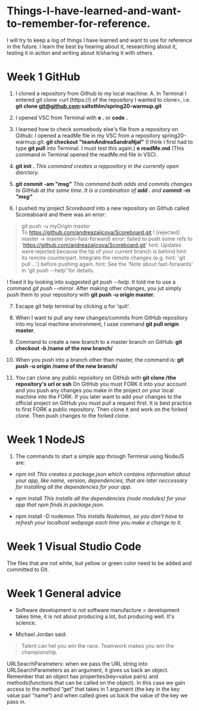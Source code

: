 # Things-I-have-learned-and-want-to-remember-for-reference.
I will try to keep a log of things I have learned and want to use for reference in the future. 
I learn the best by hearing about it, researching about it, testing it in action and writing about it/sharing it with others. 


# Week 1 GitHub

1. I cloned a repository from Github to my local machine:
   A. In Terminal I entered git clone <url (https://) of the repository I wanted to clone>, i.e.
      **git clone git@github.com:saltsthlm/spring20-warmup.git**
      
2. I opened VSC from Terminal with **e .** or **code .**

3. I learned how to check somoebody else's file from a repository on Github:
   I opened a readMe file in my VSC from a repository spring20-warmup.git:
   **git checkout "teamAndreaSandraNjal"**
   (I think I first had to type **git pull** into Terminal. I must test this again.)
   **e readMe.md**
   (This command in Terminal opened the readMe.md file in VSC).

4. **git init .**
   _This command creates a reppository in the currently open dierctory._
   
5. **git commit -am "msg"**
   _This command both adds and commits changes to GitHub at the same time._
   _It is a combination of **add .** and **commit -m "msg"**_
   
6. I pushed my project *Scoreboard* into a new repository on Github called Scoreaboard and there was an error: 
> git push -u myOrigin master                                             
> To https://github.com/andreazajicova/Scoreboard.git
> ! [rejected]        master -> master (non-fast-forward)
> error: failed to push some refs to 'https://github.com/andreazajicova/Scoreboard.git'
> hint: Updates were rejected because the tip of your current branch is behind
> hint: its remote counterpart. Integrate the remote changes (e.g.
> hint: 'git pull ...') before pushing again.
> hint: See the 'Note about fast-forwards' in 'git push --help' for details.

I fixed it by looking into suggested *git push --help*.
It told me to use a command *git push --mirror*.
After making other changes, you jut simply push them to your repository with **git push -u origin master.** 

7. Escape git help terminal by clicking _q_ for 'quit'. 

8. When I want to pull any new changes/commits from GitHub repository into my local machine environment, I usse command 
**git pull origin master**.

9. Command to create a new branch to a master branch on GitHub: **git checkout -b /name of the new branch/**

10. When you push into a branch other than master, the command is: **git push -u origin /name of the new branch/**

11. You can clone any public repository on GitHub with **git clone /the repository's url or ssh**
   On GitHub you must FORK it into your account and you push any changes you make in the project on your local machine into      the FORK.
   If you later want to add your changes to the official project on GitHub you must pull a request first. 
   It is best practice to first FORK a public repository. Then clone it and work on the forked clone. Then push changes to the    forked clone. 



# Week 1 NodeJS

1. The commands to start a simple app through Terminal using NodeJS are:

* npm init
  _This creates a package.json which contains information about your app, like name, version, dependencies, that are later neccessary for installing all the dependencies for your app._

* npm install
  _This installs all the dependencies (node modules) for your app that npm finds in package.json._
  
* npm install -D nodemon 
  _This installs Nodemon, so you don't have to refresh your localhost webpage each time you make a change to it._
  

# Week 1 Visual Studio Code

The files that are not white, but yellow or green color need to be added and committed to Git.


# Week 1 General advice

* Software development is not software manufacture = development takes time, it is not about producing a lot, but producing well. It's science.

* Michael Jordan said: 

> Talent can hel you win the race. Teamwork makes you win the championship. 
 
URLSeacrhParameters:
when we pass the URL string into URLSearchParameters as an argument, it gives us back an object.
Remember that an object has properties(key=value pairs) and methods(functions that can be called on the object). In this case we gain access to the method “get” that takes in 1 argument (the key in the key value pair “name”) and when called gives us back the value of the key we pass in. 


